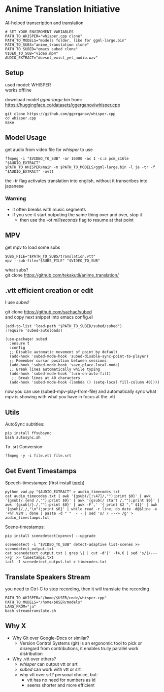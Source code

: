 # Anime Translation Initiative
AI-helped transcription and translation
```
# SET YOUR ENVIROMENT VARIABLES
PATH_TO_WHISPER="whisper.cpp clone"
PATH_TO_MODELS="models folder, like for ggml-large.bin"
PATH_TO_SUBS="anime_translation clone"
PATH_TO_SUBED="emacs_subed clone"
VIDEO_TO_SUB="video.mp4"
AUDIO_EXTRACT="doesnt_exist_yet_audio.wav"

```
## Setup
used model: WHISPER  
works offline  

download model *ggml-large.bin* from: https://huggingface.co/datasets/ggerganov/whisper.cpp
```
git clone https://github.com/ggerganov/whisper.cpp
cd whisper.cpp
make
```

## Model Usage
get audio from video file for *whisper* to use
``` 
ffmpeg -i "$VIDEO_TO_SUB" -ar 16000 -ac 1 -c:a pcm_s16le "$AUDIO_EXTRACT"
$PATH_TO_WHISPER/main -m $PATH_TO_MODELS/ggml-large.bin -l ja -tr -f "$AUDIO_EXTRACT" -ovtt
``` 

the -tr flag activates translation into english, without it transcribes into japanese  

### Warning
- it often breaks with music segments  
- if you see it start outputing the same thing over and over, stop it
  - then use the -ot *miliseconds* flag to resume at that point

## MPV 
get mpv to load some subs
``` 
SUBS_FILE="$PATH_TO_SUBS/translation.vtt"
mpv --sub-file="$SUBS_FILE" "$VIDEO_TO_SUB"
``` 

what subs?  
git clone https://github.com/tekakutli/anime_translation/

## .vtt efficient creation or edit
I use *subed*

git clone https://github.com/sachac/subed  
and copy next snippet into emacs config.el  

``` 
(add-to-list 'load-path "$PATH_TO_SUBED/subed/subed")
(require 'subed-autoloads)

(use-package! subed
  :ensure t
  :config
  ;; Disable automatic movement of point by default
  (add-hook 'subed-mode-hook 'subed-disable-sync-point-to-player)
  ;; Remember cursor position between sessions
  (add-hook 'subed-mode-hook 'save-place-local-mode)
  ;; Break lines automatically while typing
  (add-hook 'subed-mode-hook 'turn-on-auto-fill)
   ;; Break lines at 40 characters
  (add-hook 'subed-mode-hook (lambda () (setq-local fill-column 40))))
```
now you can use (subed-mpv-play-from-file) and automatically sync what mpv is showing with what you have in focus at the .vtt
## Utils
AutoSync subtitles:
```
pip install ffsubsync
bash autosync.sh
```
To .srt Conversion
``` 
ffmpeg -y -i file.vtt file.srt
```
## Get Event Timestamps
Speech-timestamps: (first install [torch](https://pytorch.org/get-started/locally/))
```
python vad.py "$AUDIO_EXTRACT" > audio_timecodes.txt
cat audio_timecodes.txt | awk '{gsub(/[:\47]/,"");print $0}' | awk '{gsub(/.{end /,"");print $0}' | awk '{gsub(/ start /,"");print $0}' | awk '{gsub(/}./,"");print $0}' | awk -F',' '{ print $2 "," $1}' | awk '{gsub(/,/,"\n");print $0}' | while read -r line; do date -d@$line -u '+%T.%2N'; done | paste -d " "  - - | sed 's/ / ---> /g' > audio_timestamps.txt
```
Scene-timestamps:
```
pip install scenedetect[opencv] --upgrade

scenedetect -i "$VIDEO_TO_SUB" detect-adaptive list-scenes >> scenedetect_output.txt
cat scenedetect_output.txt | grep \| | cut -d'|' -f4,6 | sed 's/|/--->/g' >> timestamps.txt
tail -1 scenedetect_output.txt > timecodes.txt
```
## Translate Speakers Stream
you need to Ctrl-C to stop recording, then it will translate the recording
```
PATH_TO_WHISPER="/home/$USER/code/whisper.cpp"
PATH_TO_MODELS="/home/$USER/models"
LANG_FROM="ja"
bash streamtranslate.sh
```
## Why X
- Why Git over Google-Docs or similar?  
  - Version Control Systems (git) is an ergonomic tool to pick or disregard from contributions, it enables trully parallel work distribution
- Why .vtt over others?  
  - *whisper* can output vtt or srt  
  - *subed* can work with vtt or srt  
  - why vtt over srt? personal choice, but:
    - vtt has no need for numbers as id
    - seems shorter and more efficient
